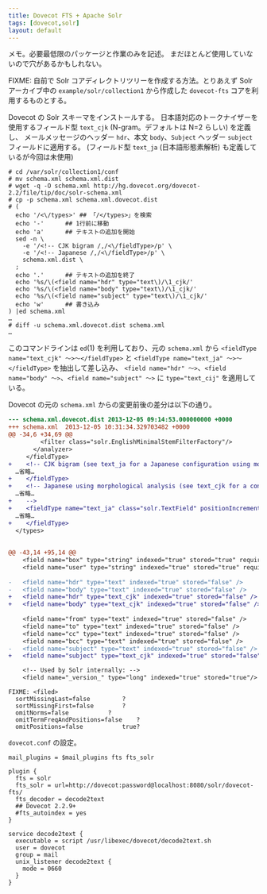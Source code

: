 ```yaml
---
title: Dovecot FTS + Apache Solr
tags: [dovecot,solr]
layout: default
---
```


メモ。必要最低限のパッケージと作業のみを記述。
まだほとんど使用していないので穴があるかもしれない。

FIXME: 自前で Solr コアディレクトリツリーを作成する方法。とりあえず
Solr アーカイブ中の `example/solr/collection1` から作成した
`dovecot-fts` コアを利用するものとする。

Dovecot の Solr スキーマをインストールする。
日本語対応のトークナイザーを使用するフィールド型
`text_cjk` (N-gram。デフォルトは N=2 らしい) を定義し、
メールメッセージのヘッダー `hdr`、本文 `body`、`Subject` ヘッダー `subject`
フィールドに適用する。
(フィールド型 `text_ja` (日本語形態素解析) も定義しているが今回は未使用)

``` console
# cd /var/solr/collection1/conf
# mv schema.xml schema.xml.dist
# wget -q -O schema.xml http://hg.dovecot.org/dovecot-2.2/file/tip/doc/solr-schema.xml
# cp -p schema.xml schema.xml.dovecot.dist
# (
  echo '/<\/types>'	## 「/</types>」を検索
  echo '-'		## 1行前に移動
  echo 'a'		## テキストの追加を開始
  sed -n \
    -e '/<!-- CJK bigram /,/<\/fieldType>/p' \
    -e '/<!-- Japanese /,/<\/fieldType>/p' \
    schema.xml.dist \
  ;
  echo '.'		## テキストの追加を終了
  echo '%s/\(<field name="hdr" type="text\)/\1_cjk/'
  echo '%s/\(<field name="body" type="text\)/\1_cjk/'
  echo '%s/\(<field name="subject" type="text\)/\1_cjk/'
  echo 'w'		## 書き込み
) |ed schema.xml
…
# diff -u schema.xml.dovecot.dist schema.xml
…
```

このコマンドラインは `ed`(1) を利用しており、元の `schema.xml` から
`<fieldType name="text_cjk" 〜>〜</fieldType>` と
`<fieldType name="text_ja" 〜>〜</fieldType>` を抽出して差し込み、
`<field name="hdr" 〜>`、`<field name="body" 〜>`、`<field name="subject" 〜>`
に `type="text_cij"` を適用している。

Dovecot の元の `schema.xml` からの変更前後の差分は以下の通り。

``` diff
--- schema.xml.dovecot.dist	2013-12-05 09:14:53.000000000 +0000
+++ schema.xml	2013-12-05 10:31:34.329703482 +0000
@@ -34,6 +34,69 @@
         <filter class="solr.EnglishMinimalStemFilterFactory"/>
       </analyzer>
     </fieldType>
+    <!-- CJK bigram (see text_ja for a Japanese configuration using morphological analysis) -->
  …省略…
+    </fieldType>
+    <!-- Japanese using morphological analysis (see text_cjk for a configuration using bigramming)
  …省略…
+    -->
+    <fieldType name="text_ja" class="solr.TextField" positionIncrementGap="100" autoGeneratePhraseQueries="false">
  …省略…
+    </fieldType>
  </types>
 
 
@@ -43,14 +95,14 @@
    <field name="box" type="string" indexed="true" stored="true" required="true" />
    <field name="user" type="string" indexed="true" stored="true" required="true" />
 
-   <field name="hdr" type="text" indexed="true" stored="false" />
-   <field name="body" type="text" indexed="true" stored="false" />
+   <field name="hdr" type="text_cjk" indexed="true" stored="false" />
+   <field name="body" type="text_cjk" indexed="true" stored="false" />
 
    <field name="from" type="text" indexed="true" stored="false" />
    <field name="to" type="text" indexed="true" stored="false" />
    <field name="cc" type="text" indexed="true" stored="false" />
    <field name="bcc" type="text" indexed="true" stored="false" />
-   <field name="subject" type="text" indexed="true" stored="false" />
+   <field name="subject" type="text_cjk" indexed="true" stored="false" />

    <!-- Used by Solr internally: -->
    <field name="_version_" type="long" indexed="true" stored="true"/>
```

```
FIXME: <filed>
  sortMissingLast=false			?
  sortMissingFirst=false		?
  omitNorms=false			?
  omitTermFreqAndPositions=false	?
  omitPositions=false			true?
```

`dovecot.conf` の設定。

```
mail_plugins = $mail_plugins fts fts_solr

plugin {
  fts = solr
  fts_solr = url=http://dovecot:password@localhost:8080/solr/dovecot-fts/
  fts_decoder = decode2text
  ## Dovecot 2.2.9+
  #fts_autoindex = yes
}

service decode2text {
  executable = script /usr/libexec/dovecot/decode2text.sh
  user = dovecot
  group = mail
  unix_listener decode2text {
    mode = 0660
  }
}
```
